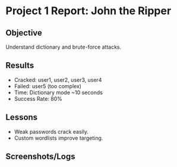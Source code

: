 # Project 1 Report: John the Ripper

## Objective
Understand dictionary and brute-force attacks.

## Results
- Cracked: user1, user2, user3, user4
- Failed: user5 (too complex)
- Time: Dictionary mode ~10 seconds
- Success Rate: 80%

## Lessons
- Weak passwords crack easily.
- Custom wordlists improve targeting.

## Screenshots/Logs
<image-card alt="Screenshot" src=" ../logs/project1-screenshot1.png" ></image-card>
